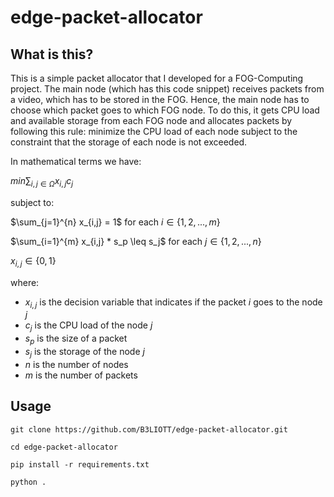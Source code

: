 # edge-packet-allocator

## What is this?
This is a simple packet allocator that I developed for a FOG-Computing project.
The main node (which has this code snippet) receives packets from a video, which has to be stored in the FOG.
Hence, the main node has to choose which packet goes to which FOG node.
To do this, it gets CPU load and available storage from each FOG node and allocates packets by following this rule:
minimize the CPU load of each node subject to the constraint that the storage of each node is not exceeded.

In mathematical terms we have:

$min \sum_{i,j \in \Omega} x_{i,j}c_j$

subject to:

$\sum_{j=1}^{n} x_{i,j} = 1$ for each $i \in \{1,2,...,m\}$

$\sum_{i=1}^{m} x_{i,j} * s_p \leq s_j$ for each $j \in \{1,2,...,n\}$

$x_{i,j} \in \{0,1\}$

where:
- $x_{i,j}$ is the decision variable that indicates if the packet $i$ goes to the node $j$
- $c_j$ is the CPU load of the node $j$
- $s_p$ is the size of a packet
- $s_j$ is the storage of the node $j$
- $n$ is the number of nodes
- $m$ is the number of packets

## Usage
`git clone https://github.com/B3LIOTT/edge-packet-allocator.git`

`cd edge-packet-allocator`

`pip install -r requirements.txt`

`python .`
